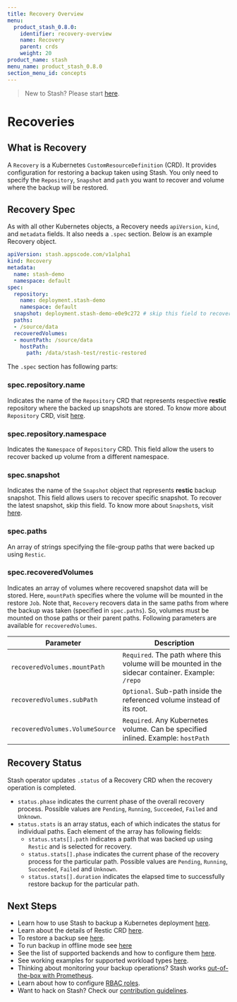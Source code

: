 ```yaml
---
title: Recovery Overview
menu:
  product_stash_0.8.0:
    identifier: recovery-overview
    name: Recovery
    parent: crds
    weight: 20
product_name: stash
menu_name: product_stash_0.8.0
section_menu_id: concepts
---
```


> New to Stash? Please start [here](/products/stash/0.8.0/concepts/README).

# Recoveries

## What is Recovery
A `Recovery` is a Kubernetes `CustomResourceDefinition` (CRD). It provides configuration for restoring a backup taken using Stash. You only need to specify the `Repository`, `Snapshot` and `path` you want to recover and volume where the backup will be restored.

## Recovery Spec
As with all other Kubernetes objects, a Recovery needs `apiVersion`, `kind`, and `metadata` fields. It also needs a `.spec` section. Below is an example Recovery object.

```yaml
apiVersion: stash.appscode.com/v1alpha1
kind: Recovery
metadata:
  name: stash-demo
  namespace: default
spec:
  repository:
    name: deployment.stash-demo
    namespace: default
  snapshot: deployment.stash-demo-e0e9c272 # skip this field to recover latest snapshot
  paths:
  - /source/data
  recoveredVolumes:
  - mountPath: /source/data
    hostPath:
      path: /data/stash-test/restic-restored
```

The `.spec` section has following parts:

### spec.repository.name

Indicates the name of the `Repository` CRD that represents respective **restic** repository where the backed up snapshots are stored. To know more about `Repository` CRD, visit [here](/products/stash/0.8.0/concepts/crds/repository).

### spec.repository.namespace

Indicates the `Namespace` of `Repository` CRD. This field allow the users to recover backed up volume from a different namespace.

### spec.snapshot

Indicates the name of the `Snapshot` object that represents **restic** backup snapshot. This field allows users to recover specific snapshot. To recover the latest snapshot, skip this field. To know more about `Snapshot`s, visit [here](/products/stash/0.8.0/concepts/crds/snapshot).

### spec.paths

An array of strings specifying the file-group paths that were backed up using `Restic`.

### spec.recoveredVolumes
Indicates an array of volumes where recovered snapshot data will be stored. Here, `mountPath` specifies where the volume will be mounted in the restore `Job`. Note that, `Recovery` recovers data in the same paths from where the backup was taken (specified in `spec.paths`). So, volumes must be mounted on those paths or their parent paths. Following parameters are available for `recoveredVolumes`.

| Parameter                       | Description                                                                                       |
|---------------------------------|---------------------------------------------------------------------------------------------------|
| `recoveredVolumes.mountPath`    | `Required`. The path where this volume will be mounted in the sidecar container. Example: `/repo` |
| `recoveredVolumes.subPath`      | `Optional`. Sub-path inside the referenced volume instead of its root.                            |
| `recoveredVolumes.VolumeSource` | `Required`. Any Kubernetes volume. Can be specified inlined. Example: `hostPath`                  |

## Recovery Status

Stash operator updates `.status` of a Recovery CRD when the recovery operation is completed.

 - `status.phase` indicates the current phase of the overall recovery process. Possible values are `Pending`, `Running`, `Succeeded`, `Failed` and `Unknown`.
 - `status.stats` is an array status, each of which indicates the status for individual paths. Each element of the array has following fields:
   - `status.stats[].path` indicates a path that was backed up using `Restic` and is selected for recovery.
   - `status.stats[].phase` indicates the current phase of the recovery process for the particular path. Possible values are `Pending`, `Running`, `Succeeded`, `Failed` and `Unknown`.
   - `status.stats[].duration` indicates the elapsed time to successfully restore backup for the particular path.

## Next Steps

- Learn how to use Stash to backup a Kubernetes deployment [here](/products/stash/0.8.0/guides/backup).
- Learn about the details of Restic CRD [here](/products/stash/0.8.0/concepts/crds/restic).
- To restore a backup see [here](/products/stash/0.8.0/guides/restore).
- To run backup in offline mode see [here](/products/stash/0.8.0/guides/offline_backup)
- See the list of supported backends and how to configure them [here](/products/stash/0.8.0/guides/backends/overview).
- See working examples for supported workload types [here](/products/stash/0.8.0/guides/workloads).
- Thinking about monitoring your backup operations? Stash works [out-of-the-box with Prometheus](/products/stash/0.8.0/guides/monitoring/overview).
- Learn about how to configure [RBAC roles](/products/stash/0.8.0/guides/rbac).
- Want to hack on Stash? Check our [contribution guidelines](/products/stash/0.8.0/CONTRIBUTING).
